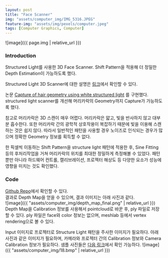 ```yaml
---
layout: post
title: "Face Scanner"
img: "assets/computer_img/IMG_5316.JPEG"
feature-img: "assets/img/pexels/computer.jpeg"
tags: [Computer Graphics, Computer]
---
```


![image]({{ page.img | relative_url }})

### Introduction

Structured Light를 사용한 3D Face Scanner.
Shift Pattern을 적용해 더 정밀한 Depth Estimation이 가능하도록 했다.

Structured Light 3D Scanner에 대한 설명은 [링크](https://en.wikipedia.org/wiki/Structured-light_3D_scanner)에서 확인할 수 있다.

논문 [Capture of hair geometry using white structured light](https://www.researchgate.net/publication/321067082_Capture_of_hair_geometry_using_white_structured_light) 를 구현했다. structured light scanner를 개선해 머리카락의 Geometry까지 Capture가 가능하도록 했다.

참고로 머리카락은 3D 스캔이 매우 어렵다. 머리카락은 얇고, 빛을 반사하지 않고 대부분 흡수한다. 또한 머리카락 간의 광학적 상호작용이 복잡하기 때문에 빛을 이용해 스캔하는 것은 쉽지 않다. 따라서 일반적인 패턴을 사용할 경우 노이즈로 인식되는 경우가 많으며 정확한 Geometry 정보를 획득할 수 없다.  

한 픽셀씩 이동하는 Shift Pattern을 structure light 패턴에 적용한 후, Sine Fitting 등의 후처리작업을 거쳐 머리카락의 위치를 최대한 정밀하게 측정해볼 수 있었다. 패턴 뿐만 아니라 하드웨어 컨트롤, 캘리브레이션, 프로젝터 해상도 등 다양한 요소가 성능에 영향을 미치는 것도 확인했다.

### Code

[Github Repo](https://github.com/givenone/SLhaircapture)에서 확인할 수 있다.  
결과로 Depth Map을 얻을 수 있으며, 결과 이미지는 아래 사진과 같다.  
![image]({{ "assets/computer_img/depth_map_final.png" | relative_url }})
Depth Map을 Calibration 정보를 사용해서 pointcloud로 바꾼 후, ply 파일로 저장할 수 있다.
ply 파일은 face와 color 정보는 없으며, meshlab 등에서 vertex rendering으로 볼 수 있다.  

Input 이미지로 프로젝터로 Structure Light 패턴을 주사한 이미지가 필요하다. 아래 사진과 같은 이미지가 필요하며, 카메라와 프로젝터 간의 Calibration 정보와 Camera Calibration 정보가 필요하다. 샘플 사진들은 [다음 링크](https://github.com/givenone/SLhaircapture/tree/master/SLhaircapture/hair_800/inverse_pattern)에서 확인 가능하다.
![image]({{ "assets/computer_img/18.bmp" | relative_url }})